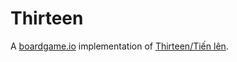 # Thirteen

A [boardgame.io](https://boardgame.io/) implementation of [Thirteen/Tiến lên](https://en.wikipedia.org/wiki/Ti%E1%BA%BFn_l%C3%AAn).
